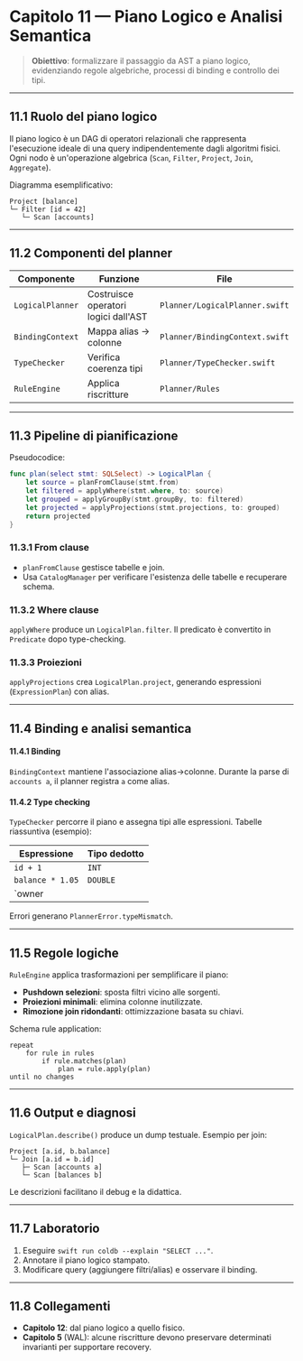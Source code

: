 # Capitolo 11 — Piano Logico e Analisi Semantica

> **Obiettivo**: formalizzare il passaggio da AST a piano logico, evidenziando regole algebriche, processi di binding e controllo dei tipi.

---

## 11.1 Ruolo del piano logico

Il piano logico è un DAG di operatori relazionali che rappresenta l'esecuzione ideale di una query indipendentemente dagli algoritmi fisici. Ogni nodo è un'operazione algebrica (`Scan`, `Filter`, `Project`, `Join`, `Aggregate`).

Diagramma esemplificativo:
```
Project [balance]
└─ Filter [id = 42]
   └─ Scan [accounts]
```

---

## 11.2 Componenti del planner

| Componente | Funzione | File |
|------------|----------|------|
| `LogicalPlanner` | Costruisce operatori logici dall'AST | `Planner/LogicalPlanner.swift` |
| `BindingContext` | Mappa alias → colonne | `Planner/BindingContext.swift` |
| `TypeChecker` | Verifica coerenza tipi | `Planner/TypeChecker.swift` |
| `RuleEngine` | Applica riscritture | `Planner/Rules` |

---

## 11.3 Pipeline di pianificazione

Pseudocodice:
```swift
func plan(select stmt: SQLSelect) -> LogicalPlan {
    let source = planFromClause(stmt.from)
    let filtered = applyWhere(stmt.where, to: source)
    let grouped = applyGroupBy(stmt.groupBy, to: filtered)
    let projected = applyProjections(stmt.projections, to: grouped)
    return projected
}
```

### 11.3.1 From clause
- `planFromClause` gestisce tabelle e join.
- Usa `CatalogManager` per verificare l'esistenza delle tabelle e recuperare schema.

### 11.3.2 Where clause
`applyWhere` produce un `LogicalPlan.filter`. Il predicato è convertito in `Predicate` dopo type-checking.

### 11.3.3 Proiezioni
`applyProjections` crea `LogicalPlan.project`, generando espressioni (`ExpressionPlan`) con alias.

---

## 11.4 Binding e analisi semantica

#### 11.4.1 Binding
`BindingContext` mantiene l'associazione alias→colonne. Durante la parse di `accounts a`, il planner registra `a` come alias.

#### 11.4.2 Type checking
`TypeChecker` percorre il piano e assegna tipi alle espressioni. Tabelle riassuntiva (esempio):

| Espressione | Tipo dedotto |
|-------------|--------------|
| `id + 1` | `INT` |
| `balance * 1.05` | `DOUBLE` |
| `owner || ' Inc.'` | `STRING` |

Errori generano `PlannerError.typeMismatch`.

---

## 11.5 Regole logiche

`RuleEngine` applica trasformazioni per semplificare il piano:
- **Pushdown selezioni**: sposta filtri vicino alle sorgenti.
- **Proiezioni minimali**: elimina colonne inutilizzate.
- **Rimozione join ridondanti**: ottimizzazione basata su chiavi.

Schema rule application:
```
repeat
    for rule in rules
        if rule.matches(plan)
            plan = rule.apply(plan)
until no changes
```

---

## 11.6 Output e diagnosi

`LogicalPlan.describe()` produce un dump testuale. Esempio per join:
```
Project [a.id, b.balance]
└─ Join [a.id = b.id]
   ├─ Scan [accounts a]
   └─ Scan [balances b]
```

Le descrizioni facilitano il debug e la didattica.

---

## 11.7 Laboratorio

1. Eseguire `swift run coldb --explain "SELECT ..."`.
2. Annotare il piano logico stampato.
3. Modificare query (aggiungere filtri/alias) e osservare il binding.

---

## 11.8 Collegamenti
- **Capitolo 12**: dal piano logico a quello fisico.
- **Capitolo 5** (WAL): alcune riscritture devono preservare determinati invarianti per supportare recovery.


